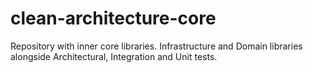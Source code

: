 # clean-architecture-core
Repository with inner core libraries. Infrastructure and Domain libraries alongside Architectural, Integration and Unit tests.
